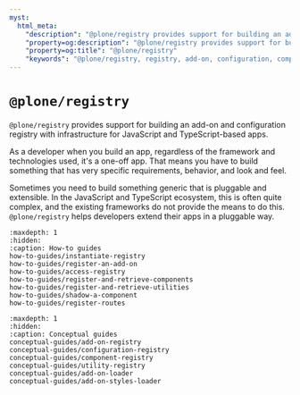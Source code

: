 ```yaml
---
myst:
  html_meta:
    "description": "@plone/registry provides support for building an add-on and configuration registry with infrastructure for JavaScript and TypeScript-based apps."
    "property=og:description": "@plone/registry provides support for building an add-on and configuration registry with infrastructure for JavaScript and TypeScript-based apps."
    "property=og:title": "@plone/registry"
    "keywords": "@plone/registry, registry, add-on, configuration, component, routes, React Router, utility, JavaScript, TypeScript, app"
---
```


# `@plone/registry`

`@plone/registry` provides support for building an add-on and configuration registry with infrastructure for JavaScript and TypeScript-based apps.

As a developer when you build an app, regardless of the framework and technologies used, it's a one-off app.
That means you have to build something that has very specific requirements, behavior, and look and feel.

Sometimes you need to build something generic that is pluggable and extensible.
In the JavaScript and TypeScript ecosystem, this is often quite complex, and the existing frameworks do not provide the means to do this.
`@plone/registry` helps developers extend their apps in a pluggable way.


```{toctree}
:maxdepth: 1
:hidden:
:caption: How-to guides
how-to-guides/instantiate-registry
how-to-guides/register-an-add-on
how-to-guides/access-registry
how-to-guides/register-and-retrieve-components
how-to-guides/register-and-retrieve-utilities
how-to-guides/shadow-a-component
how-to-guides/register-routes
```


```{toctree}
:maxdepth: 1
:hidden:
:caption: Conceptual guides
conceptual-guides/add-on-registry
conceptual-guides/configuration-registry
conceptual-guides/component-registry
conceptual-guides/utility-registry
conceptual-guides/add-on-loader
conceptual-guides/add-on-styles-loader
```
